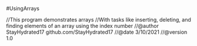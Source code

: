 #UsingArrays

//This program demonstrates arrays
//With tasks like inserting, deleting, and finding elements of an array using the index number
//@author StayHydrated17 github.com/StayHydrated17
//@date 3/10/2021
//@version 1.0
